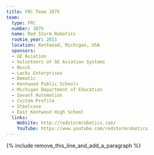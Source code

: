 ```yaml
---
title: FRC Team 3875
team:
  type: FRC
  number: 3875
  name: Red Storm Robotics
  rookie_year: 2011
  location: Kentwood, Michigan, USA
  sponsors:
  - GE Aviation
  - Volunteers of GE Aviation Systems
  - Bosch
  - Lacks Enterprises
  - Dematic
  - Kentwood Public Schools
  - Michigan Department of Education
  - Savant Automation
  - Custom Profile
  - Steelcase
  - East Kentwood High School
  links:
    Website: http://redstormrobotics.com/
    YouTube: https://www.youtube.com/redstormrobotics
---
```


{% include remove_this_line_and_add_a_paragraph %}